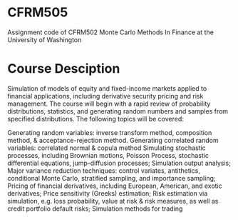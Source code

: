 # CFRM505
Assignment code of CFRM502 Monte Carlo Methods In Finance at the University of Washington
# Course Desciption
Simulation of models of equity and fixed-income markets applied to financial applications, including derivative security pricing and risk management. The course will begin with a rapid review of probability distributions, statistics, and generating random numbers and samples from specified distributions.  The following topics will be covered:

Generating random variables: inverse transform method, composition method, & acceptance-rejection method. Generating correlated random variables: correlated normal & copula method
Simulating stochastic processes, including Brownian motions, Poisson Process, stochastic differential equations, jump-diffusion processes;
Simulation output analysis;
Major variance reduction techniques: control variates, antithetics, conditional Monte Carlo, stratified sampling, and importance sampling;
Pricing of financial derivatives, including European, American, and exotic derivatives;
Price sensitivity (Greeks) estimation;
Risk estimation via simulation, e.g. loss probability, value at risk & risk measures, as well as credit portfolio default risks;
Simulation methods for trading  
